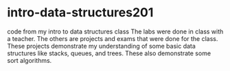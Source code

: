 # intro-data-structures201
code from my intro to data structures class
The labs were done in class with a teacher. The others are projects and exams that were done for the class. 
These projects demonstrate my understanding of some basic data structures like stacks, queues, and trees.
These also demonstrate some sort algorithms.
